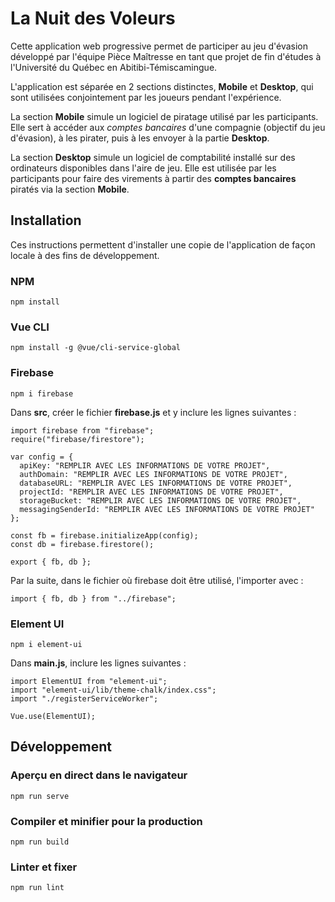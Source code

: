 # La Nuit des Voleurs

Cette application web progressive permet de participer au jeu d'évasion développé par l'équipe Pièce Maîtresse en tant que projet de fin d'études à l'Université du Québec en Abitibi-Témiscamingue.

L'application est séparée en 2 sections distinctes, **Mobile** et **Desktop**, qui sont utilisées conjointement par les joueurs pendant l'expérience.

La section **Mobile** simule un logiciel de piratage utilisé par les participants. Elle sert à accéder aux _comptes bancaires_ d'une compagnie (objectif du jeu d'évasion), à les pirater, puis à les envoyer à la partie **Desktop**.

La section **Desktop** simule un logiciel de comptabilité installé sur des ordinateurs disponibles dans l'aire de jeu. Elle est utilisée par les participants pour faire des virements à partir des **comptes bancaires** piratés via la section **Mobile**.

## Installation

Ces instructions permettent d'installer une copie de l'application de façon locale à des fins de développement.

### NPM

```
npm install
```

### Vue CLI

```
npm install -g @vue/cli-service-global
```

### Firebase

```
npm i firebase
```

Dans **src**, créer le fichier **firebase.js** et y inclure les lignes suivantes :

```
import firebase from "firebase";
require("firebase/firestore");

var config = {
  apiKey: "REMPLIR AVEC LES INFORMATIONS DE VOTRE PROJET",
  authDomain: "REMPLIR AVEC LES INFORMATIONS DE VOTRE PROJET",
  databaseURL: "REMPLIR AVEC LES INFORMATIONS DE VOTRE PROJET",
  projectId: "REMPLIR AVEC LES INFORMATIONS DE VOTRE PROJET",
  storageBucket: "REMPLIR AVEC LES INFORMATIONS DE VOTRE PROJET",
  messagingSenderId: "REMPLIR AVEC LES INFORMATIONS DE VOTRE PROJET"
};

const fb = firebase.initializeApp(config);
const db = firebase.firestore();

export { fb, db };
```

Par la suite, dans le fichier où firebase doit être utilisé, l'importer avec :

```
import { fb, db } from "../firebase";
```

### Element UI

```
npm i element-ui
```

Dans **main.js**, inclure les lignes suivantes :

```
import ElementUI from "element-ui";
import "element-ui/lib/theme-chalk/index.css";
import "./registerServiceWorker";

Vue.use(ElementUI);
```

## Développement

### Aperçu en direct dans le navigateur

```
npm run serve
```

### Compiler et minifier pour la production

```
npm run build
```

### Linter et fixer

```
npm run lint
```
